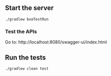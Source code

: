 ## Start the server

`./gradlew booTestRun`

### Test the APIs

Go to: http://localhost:8080/swagger-ui/index.html

## Run the tests

`./gradlew clean test`
